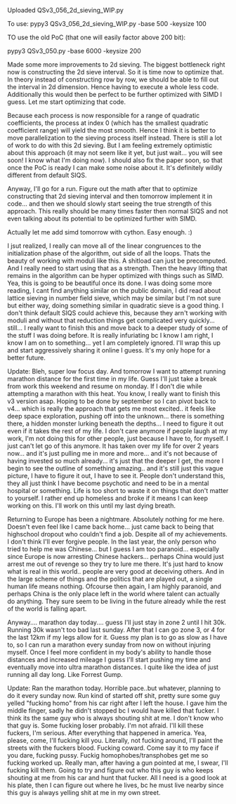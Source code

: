 Uploaded QSv3_056_2d_sieving_WIP.py

To use: pypy3 QSv3_056_2d_sieving_WIP.py -base 500 -keysize 100

TO use the old PoC (that one will easily factor above 200 bit):

pypy3 QSv3_050.py -base 6000 -keysize 200

Made some more improvements to 2d sieving. The biggest bottleneck right now is constructing the 2d sieve interval.
So it is time now to optimize that. In theory instead of constructing row by row, we should be able to fill out the interval in 2d dimension. Hence having to execute a whole less code.
Additionally this would then be perfect to be further optimized with SIMD I guess.
Let me start optimizing that code.

Because each process is now responsible for a range of quadratic coefficients, the process at index 0 (which has the smallest quadratic coefficient range) will yield the most smooth. Hence I think it is better to move parallelization to the sieving process itself instead.
There is still a lot of work to do with this 2d sieving. But I am feeling extremely optimistic about this approach (it may not seem like it yet, but just wait... you will see soon! I know what I'm doing now). I should also fix the paper soon, so that once the PoC is ready I can make some noise about it. It's definitely wildly different from default SIQS.

Anyway, I'll go for a run. Figure out the math after that to optimize constructing that 2d sieving interval and then tomorrow implement it in code... and then we should slowly start seeing the true strength of this approach. This really should be many times faster then normal SIQS and not even talking about its potential to be optimized further with SIMD.

Actually let me add simd tomorrow with cython. Easy enough. :)

I jsut realized, I really can move all of the linear congruences to the initialization phase of the algorithm, out side of all the loops. Thats the beauty of working with moduli like this. A shitload can just be precomputed. And I really need to start using that as a strength. Then the heavy lifting that remains in the algorithm can be hyper optimized with things such as SIMD. Yea, this is going to be beautiful once its done. I was doing some more reading, I cant find anything similar on the public domain, I did read about lattice sieving in number field sieve, which may be similar but I'm not sure but either way, doing something similar in quadratic sieve is a good thing. I don't think default SIQS could achieve this, because they arn't working with moduli and without that reduction things get complicated very quickly... still... I really want to finish this and move back to a deeper study of some of the stuff I was doing before. It is really infuriating bc I know I am right, I know I am on to something... yet I am completely ignored. I'll wrap this up and start aggressively sharing it online I guess. It's my only hope for a better future. 

Update: Bleh, super low focus day. And tomorrow I want to attempt running marathon distance for the first time in my life. Guess I'll just take a break from work this weekend and resume on monday. If I don't die while attempting a marathon with this heat. You know, I really want to finish this v3 version asap. Hoping to be done by september so I can pivot back to v4... which is really the approach that gets me most excited.. it feels like deep space exploration, pushing off into the unknown... there is something there, a hidden monster lurking beneath the depths... I need to figure it out even if it takes the rest of my life. I don't care anymore if people laugh at my work, I'm not doing this for other people, just because I have to, for myself. I just can't let go of this anymore. It has taken over my life for over 2 years now... and it's just pulling me in more and more... and it's not because of having invested so much already... it's just that the deeper I get, the more I begin to see the outline of something amazing.. and it's still just this vague picture, I have to figure it out, I have to see it. People don't understand this, they all just think I have become psychotic and need to be in a mental hospital or something. Life is too short to waste it on things that don't matter to yourself. I rather end up homeless and broke if it means I can keep working on this. I'll work on this until my last dying breath.

Returning to Europe has been a nightmare. Absolutely nothing for me here. Doesn't even feel like I came back home... just came back to being that highschool dropout who couldn't find a job. Despite all of my achievements. I don't think I'll ever forgive people. In the last year, the only person who tried to help me was Chinese... but I guess I am too paranoid... especially since Europe is now arresting Chinese hackers... perhaps China would just arrest me out of revenge so they try to lure me there. It's just hard to know what is real in this world.. people are very good at deceiving others. And in the large scheme of things and the politics that are played out, a single human life means nothing. Ofcourse then again, I am highly paranoid, and perhaps China is the only place left in the world where talent can actually do anything. They sure seem to be living in the future already while the rest of the world is falling apart.

Anyway.... marathon day today.... guess I'll just stay in zone 2 until I hit 30k. Running 30k wasn't too bad last sunday. After that I can go zone 3, or 4 for the last 12km if my legs allow for it. Guess my plan is to go as slow as I have to, so I can run a marathon every sunday from now on without injuring myself. Once I feel more confident in my body's ability to handle those distances and increased mileage I guess I'll start pushing my time and eventually move into ultra marathon distances. I quite like the idea of just running all day long. Like Forrest Gump.

Update: Ran the marathon today. Horrible pace..but whatever, planning to do it every sunday now. Run kind of started off shit, pretty sure some guy yelled "fucking homo" from his car right after I left the house. I gave him the middle finger, sadly he didn't stopped bc I would have killed that fucker. I think its the same guy who is always shouting shit at me. I don't know who that guy is. Some fucking loser probably. I'm not afraid. I'll kill these fuckers, I'm serious. After everything that happened in america. Yea, please, come, I'll fucking kill you. Literally, not fucking around, I'll paint the streets with the fuckers blood. Fucking coward. Come say it to my face if you dare, fucking pussy. Fuckig homophobes/transphobes get me so fucking worked up. Really man, after having a gun pointed at me, I swear, I'll fucking kill them. Going to try and figure out who this guy is who keeps shouting at me from his car and hunt that fucker. All I need is a good look at his plate, then I can figure out where he lives, bc he must live nearby since this guy is always yelling shit at me in my own street. 
